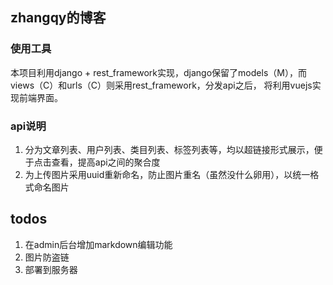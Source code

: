 ## zhangqy的博客
### 使用工具
本项目利用django + rest_framework实现，django保留了models（M），而views（C）和urls（C）则采用rest_framework，分发api之后，
将利用vuejs实现前端界面。
### api说明
1. 分为文章列表、用户列表、类目列表、标签列表等，均以超链接形式展示，便于点击查看，提高api之间的聚合度
2. 为上传图片采用uuid重新命名，防止图片重名（虽然没什么卵用），以统一格式命名图片
## todos
1. 在admin后台增加markdown编辑功能
2. 图片防盗链
3. 部署到服务器